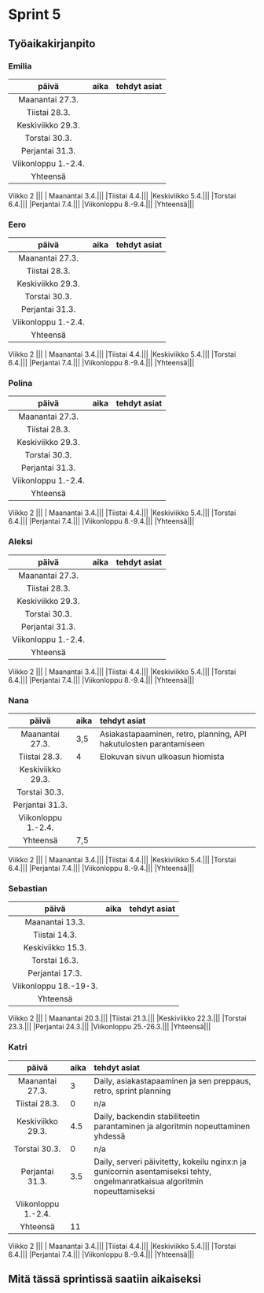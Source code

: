 # Sprint 5
## Työaikakirjanpito

### Emilia
| päivä | aika | tehdyt asiat  |
| :----:|:-----| :-----|
| Maanantai 27.3.|||
|Tiistai 28.3.|||
|Keskiviikko 29.3.|||
|Torstai 30.3.|||
|Perjantai 31.3.|||
|Viikonloppu 1.-2.4.|||
|Yhteensä|||
Viikko 2
|||
| Maanantai 3.4.|||
|Tiistai 4.4.|||
|Keskiviikko 5.4.|||
|Torstai 6.4.|||
|Perjantai 7.4.|||
|Viikonloppu 8.-9.4.|||
|Yhteensä|||

### Eero
| päivä | aika | tehdyt asiat  |
| :----:|:-----| :-----|
| Maanantai 27.3.|||
|Tiistai 28.3.|||
|Keskiviikko 29.3.|||
|Torstai 30.3.|||
|Perjantai 31.3.|||
|Viikonloppu 1.-2.4.|||
|Yhteensä|||
Viikko 2
|||
| Maanantai 3.4.|||
|Tiistai 4.4.|||
|Keskiviikko 5.4.|||
|Torstai 6.4.|||
|Perjantai 7.4.|||
|Viikonloppu 8.-9.4.|||
|Yhteensä|||

### Polina
| päivä | aika | tehdyt asiat  |
| :----:|:-----| :-----|
| Maanantai 27.3.|||
|Tiistai 28.3.|||
|Keskiviikko 29.3.|||
|Torstai 30.3.|||
|Perjantai 31.3.|||
|Viikonloppu 1.-2.4.|||
|Yhteensä|||
Viikko 2
|||
| Maanantai 3.4.|||
|Tiistai 4.4.|||
|Keskiviikko 5.4.|||
|Torstai 6.4.|||
|Perjantai 7.4.|||
|Viikonloppu 8.-9.4.|||
|Yhteensä|||

### Aleksi
| päivä | aika | tehdyt asiat  |
| :----:|:-----| :-----|
| Maanantai 27.3.|||
|Tiistai 28.3.|||
|Keskiviikko 29.3.|||
|Torstai 30.3.|||
|Perjantai 31.3.|||
|Viikonloppu 1.-2.4.|||
|Yhteensä|||
Viikko 2
|||
| Maanantai 3.4.|||
|Tiistai 4.4.|||
|Keskiviikko 5.4.|||
|Torstai 6.4.|||
|Perjantai 7.4.|||
|Viikonloppu 8.-9.4.|||
|Yhteensä|||

### Nana
| päivä | aika | tehdyt asiat  |
| :----:|:-----| :-----|
| Maanantai 27.3.|3,5|Asiakastapaaminen, retro, planning, API hakutulosten parantamiseen|
|Tiistai 28.3.|4|Elokuvan sivun ulkoasun hiomista|
|Keskiviikko 29.3.|||
|Torstai 30.3.|||
|Perjantai 31.3.|||
|Viikonloppu 1.-2.4.|||
|Yhteensä|7,5||
Viikko 2
|||
| Maanantai 3.4.|||
|Tiistai 4.4.|||
|Keskiviikko 5.4.|||
|Torstai 6.4.|||
|Perjantai 7.4.|||
|Viikonloppu 8.-9.4.|||
|Yhteensä|||

### Sebastian
| päivä | aika | tehdyt asiat  |
| :----:|:-----| :-----|
| Maanantai 13.3.|||
|Tiistai 14.3.|||
|Keskiviikko 15.3.|||
|Torstai 16.3.|||
|Perjantai 17.3.|||
|Viikonloppu 18.-19-3.|||
|Yhteensä|||
Viikko 2
|||
| Maanantai 20.3.|||
|Tiistai 21.3.|||
|Keskiviikko 22.3.|||
|Torstai 23.3.|||
|Perjantai 24.3.|||
|Viikonloppu 25.-26.3.|||
|Yhteensä|||

### Katri
| päivä | aika | tehdyt asiat  |
| :----:|:-----| :-----|
| Maanantai 27.3.|3|Daily, asiakastapaaminen ja sen preppaus, retro, sprint planning|
|Tiistai 28.3.|0|n/a|
|Keskiviikko 29.3.|4.5|Daily, backendin stabiliteetin parantaminen ja algoritmin nopeuttaminen yhdessä|
|Torstai 30.3.|0|n/a|
|Perjantai 31.3.|3.5|Daily, serveri päivitetty, kokeilu nginx:n ja gunicornin asentamiseksi tehty, ongelmanratkaisua algoritmin nopeuttamiseksi|
|Viikonloppu 1.-2.4.|||
|Yhteensä|11||
Viikko 2
|||
| Maanantai 3.4.|||
|Tiistai 4.4.|||
|Keskiviikko 5.4.|||
|Torstai 6.4.|||
|Perjantai 7.4.|||
|Viikonloppu 8.-9.4.|||
|Yhteensä|||

## Mitä tässä sprintissä saatiin aikaiseksi
